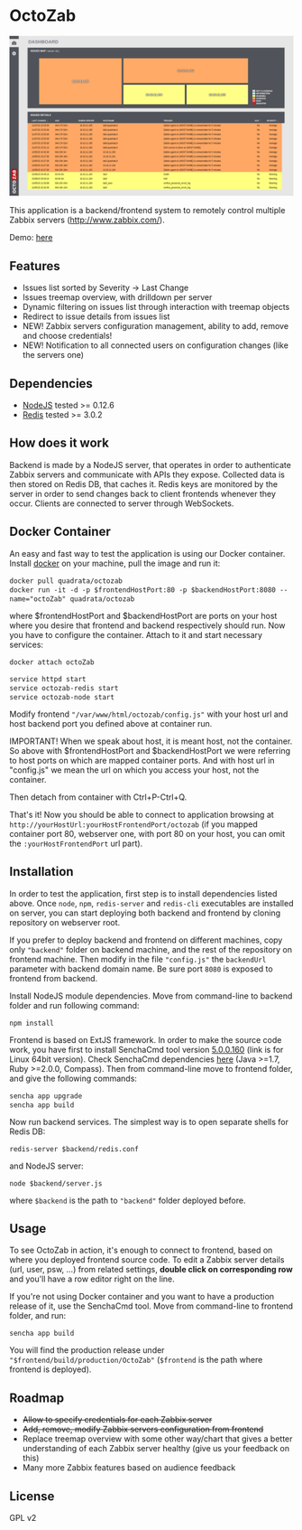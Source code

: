 # OctoZab

![Alt text](resources/images/demo.png "Demo Example")

This application is a backend/frontend system to remotely control multiple Zabbix servers (http://www.zabbix.com/).

Demo: [here](http://demo.quadrata.it/octozab/)


## Features

- Issues list sorted by Severity -> Last Change
- Issues treemap overview, with drilldown per server
- Dynamic filtering on issues list through interaction with treemap objects
- Redirect to issue details from issues list
- NEW! Zabbix servers configuration management, ability to add, remove and choose credentials!
- NEW! Notification to all connected users on configuration changes (like the servers one)


## Dependencies

- [NodeJS](http://nodejs.org/)	tested >= 0.12.6
- [Redis](http://redis.io/)		tested >= 3.0.2


## How does it work

Backend is made by a NodeJS server, that operates in order to authenticate Zabbix servers and communicate with APIs they expose. Collected data is then stored on Redis DB, that caches it. Redis keys are monitored by the server in order to send changes back to client frontends whenever they occur. Clients are connected to server through WebSockets.

## Docker Container

An easy and fast way to test the application is using our Docker container. Install [docker](https://docs.docker.com/) on your machine, pull the image and run it:

```shell
docker pull quadrata/octozab
docker run -it -d -p $frontendHostPort:80 -p $backendHostPort:8080 --name="octoZab" quadrata/octozab
```

where $frontendHostPort and $backendHostPort are ports on your host where you desire that frontend and backend respectively should run. Now you have to configure the container. Attach to it and start necessary services:

```shell
docker attach octoZab
```

```shell
service httpd start
service octozab-redis start
service octozab-node start
```

Modify frontend `"/var/www/html/octozab/config.js"` with your host url and host backend port you defined above at container run.

IMPORTANT! When we speak about host, it is meant host, not the container. So above with $frontendHostPort and $backendHostPort we were referring to host ports on which are mapped container ports. And with host url in "config.js" we mean the url on which you access your host, not the container.

Then detach from container with Ctrl+P-Ctrl+Q.


That's it! Now you should be able to connect to application browsing at `http://yourHostUrl:yourHostFrontendPort/octozab` (if you mapped container port 80, webserver one, with port 80 on your host, you can omit the `:yourHostFrontendPort` url part).


## Installation

In order to test the application, first step is to install dependencies listed above. Once `node`, `npm`, `redis-server` and `redis-cli` executables are installed on server, you can start deploying both backend and frontend by cloning repository on webserver root.

If you prefer to deploy backend and frontend on different machines, copy only `"backend"` folder on backend machine, and the rest of the repository on frontend machine. Then modify in the file `"config.js"` the `backendUrl` parameter with backend domain name. Be sure port `8080` is exposed to frontend from backend.

Install NodeJS module dependencies. Move from command-line to backend folder and run following command:

```shell
npm install
```

Frontend is based on ExtJS framework. In order to make the source code work, you have first to install SenchaCmd tool version [5.0.0.160](http://cdn.sencha.com/cmd/5.0.0.160/SenchaCmd-5.0.0.160-linux-x64.run.zip) (link is for Linux 64bit version). Check SenchaCmd dependencies [here](http://docs.sencha.com/cmd/5.x/intro_to_cmd.html#System_Setup) (Java >=1.7, Ruby >=2.0.0, Compass).
Then from command-line move to frontend folder, and give the following commands:

```shell
sencha app upgrade
sencha app build
```

Now run backend services. The simplest way is to open separate shells for Redis DB:

```shell
redis-server $backend/redis.conf
```

and NodeJS server:

```shell
node $backend/server.js
```

where `$backend` is the path to `"backend"` folder deployed before.


## Usage

To see OctoZab in action, it's enough to connect to frontend, based on where you deployed frontend source code. To edit a Zabbix server details (url, user, psw, ...) from related settings, __double click on corresponding row__ and you'll have a row editor right on the line.

If you're not using Docker container and you want to have a production release of it, use the SenchaCmd tool. Move from command-line to frontend folder, and run:

```shell
sencha app build
```

You will find the production release under `"$frontend/build/production/OctoZab"` (`$frontend` is the path where frontend is deployed).


## Roadmap

- ~~Allow to specify credentials for each Zabbix server~~
- ~~Add, remove, modify Zabbix servers configuration from frontend~~
- Replace treemap overview with some other way/chart that gives a better understanding of each Zabbix server healthy (give us your feedback on this)
- Many more Zabbix features based on audience feedback


## License

GPL v2